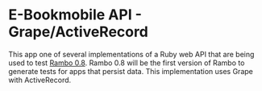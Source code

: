 # E-Bookmobile API - Grape/ActiveRecord

This app one of several implementations of a Ruby web API that are being used to test [Rambo 0.8](https://github.com/danascheider/rambo). Rambo 0.8 will be the first version of Rambo to generate tests for apps that persist data. This implementation uses Grape with ActiveRecord.
